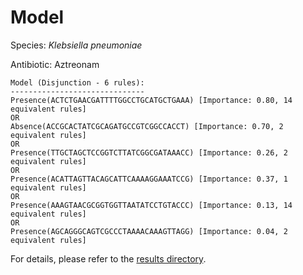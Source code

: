 
# Model

Species: *Klebsiella pneumoniae*

Antibiotic: Aztreonam

```
Model (Disjunction - 6 rules):
------------------------------
Presence(ACTCTGAACGATTTTGGCCTGCATGCTGAAA) [Importance: 0.80, 14 equivalent rules]
OR
Absence(ACCGCACTATCGCAGATGCCGTCGGCCACCT) [Importance: 0.70, 2 equivalent rules]
OR
Presence(TTGCTAGCTCCGGTCTTATCGGCGATAAACC) [Importance: 0.26, 2 equivalent rules]
OR
Presence(ACATTAGTTACAGCATTCAAAAGGAAATCCG) [Importance: 0.37, 1 equivalent rules]
OR
Presence(AAAGTAACGCGGTGGTTAATATCCTGTACCC) [Importance: 0.13, 14 equivalent rules]
OR
Presence(AGCAGGGCAGTCGCCCTAAAACAAAGTTAGG) [Importance: 0.04, 2 equivalent rules]

```

For details, please refer to the [results directory](../../../../../results/scm_b/klebsiella%20pneumoniae/aztreonam/repeat_0/).


